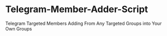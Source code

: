 # Telegram-Member-Adder-Script
Telegram Targeted Members Adding From Any Targeted Groups into Your Own Groups
